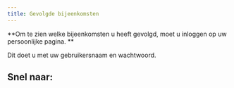 ```yaml
---
title: Gevolgde bijeenkomsten
---
```

**Om te zien welke bijeenkomsten u heeft gevolgd, moet u inloggen op uw persoonlijke pagina. **

Dit doet u met uw gebruikersnaam en wachtwoord.

## Snel naar:

<link-container>
<link-button link='{"name": "Inloggen","url": "/licenties/welke-licentie-heb-ik-nodig"}'></link-button>
<link-button link='{"name": "Inloggegevens kwijt","url": "/mijn-bureau-erkenningen/inloggegevens-kwijt"}'></link-button>
</link-container>
